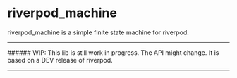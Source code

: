 # riverpod_machine

riverpod_machine is a simple finite state machine for riverpod.

---

###### WIP: This lib is still work in progress. The API might change. It is based on a DEV release of riverpod.

---